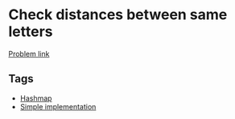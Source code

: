 # Check distances between same letters

[Problem link](https://leetcode.com/problems/check-distances-between-same-letters/)

## Tags

* [Hashmap](/README.md#Hashmap)
* [Simple implementation](/README.md#Simple_implementation)
